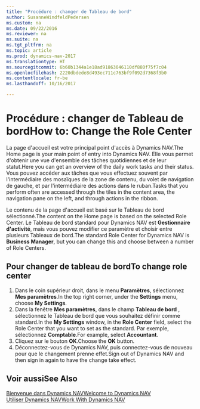 ```yaml
---
title: "Procédure : changer de Tableau de bord"
author: SusanneWindfeldPedersen
ms.custom: na
ms.date: 09/22/2016
ms.reviewer: na
ms.suite: na
ms.tgt_pltfrm: na
ms.topic: article
ms.prod: dynamics-nav-2017
ms.translationtype: HT
ms.sourcegitcommit: 6b60b1344a1e18ad91863046110df880f75f7c04
ms.openlocfilehash: 2220dbdede8d493ec711c763bf9f092d7368f3b0
ms.contentlocale: fr-be
ms.lasthandoff: 10/16/2017

---
```


# <a name="how-to-change-the-role-center"></a><span data-ttu-id="4f68b-102">Procédure : changer de Tableau de bord</span><span class="sxs-lookup"><span data-stu-id="4f68b-102">How to: Change the Role Center</span></span>
<span data-ttu-id="4f68b-103">La page d'accueil est votre principal point d'accès à Dynamics NAV.</span><span class="sxs-lookup"><span data-stu-id="4f68b-103">The Home page is your main point of entry into Dynamics NAV.</span></span> <span data-ttu-id="4f68b-104">Elle vous permet d'obtenir une vue d'ensemble des tâches quotidiennes et de leur statut.</span><span class="sxs-lookup"><span data-stu-id="4f68b-104">Here you can get an overview of the daily work tasks and their status.</span></span> <span data-ttu-id="4f68b-105">Vous pouvez accéder aux tâches que vous effectuez souvent par l'intermédiaire des mosaïques de la zone de contenu, du volet de navigation de gauche, et par l'intermédiaire des actions dans le ruban.</span><span class="sxs-lookup"><span data-stu-id="4f68b-105">Tasks that you perform often are accessed through the tiles in the content area, the navigation pane on the left, and through actions in the ribbon.</span></span>

<span data-ttu-id="4f68b-106">Le contenu de la page d'accueil est basé sur le Tableau de bord sélectionné.</span><span class="sxs-lookup"><span data-stu-id="4f68b-106">The content on the Home page is based on the selected Role Center.</span></span> <span data-ttu-id="4f68b-107">Le Tableau de bord standard pour Dynamics NAV est **Gestionnaire d'activité**, mais vous pouvez modifier ce paramètre et choisir entre plusieurs Tableaux de bord.</span><span class="sxs-lookup"><span data-stu-id="4f68b-107">The standard Role Center for Dynamics NAV is **Business Manager**, but you can change this and choose between a number of Role Centers.</span></span>

## <a name="to-change-role-center"></a><span data-ttu-id="4f68b-108">Pour changer de tableau de bord</span><span class="sxs-lookup"><span data-stu-id="4f68b-108">To change role center</span></span>
1. <span data-ttu-id="4f68b-109">Dans le coin supérieur droit, dans le menu **Paramètres**, sélectionnez **Mes paramètres**.</span><span class="sxs-lookup"><span data-stu-id="4f68b-109">In the top right corner, under the **Settings** menu, choose **My Settings**.</span></span>
2. <span data-ttu-id="4f68b-110">Dans la fenêtre **Mes paramètres**, dans le champ **Tableau de bord** , sélectionnez le Tableau de bord que vous souhaitez définir comme standard.</span><span class="sxs-lookup"><span data-stu-id="4f68b-110">In the **My Settings** window, in the **Role Center** field, select the Role Center that you want to set as the standard.</span></span> <span data-ttu-id="4f68b-111">Par exemple, sélectionnez **Comptable**.</span><span class="sxs-lookup"><span data-stu-id="4f68b-111">For example, select **Accountant**.</span></span>
3. <span data-ttu-id="4f68b-112">Cliquez sur le bouton **OK**.</span><span class="sxs-lookup"><span data-stu-id="4f68b-112">Choose the **OK** button.</span></span>
4. <span data-ttu-id="4f68b-113">Déconnectez-vous de Dynamics NAV, puis connectez-vous de nouveau pour que le changement prenne effet.</span><span class="sxs-lookup"><span data-stu-id="4f68b-113">Sign out of Dynamics NAV and then sign in again to have the change take effect.</span></span>

## <a name="see-also"></a><span data-ttu-id="4f68b-114">Voir aussi</span><span class="sxs-lookup"><span data-stu-id="4f68b-114">See Also</span></span>
[<span data-ttu-id="4f68b-115">Bienvenue dans Dynamics NAV</span><span class="sxs-lookup"><span data-stu-id="4f68b-115">Welcome to Dynamics NAV</span></span>](across-get-started.md)  
[<span data-ttu-id="4f68b-116">Utiliser Dynamics NAV</span><span class="sxs-lookup"><span data-stu-id="4f68b-116">Work With Dynamics NAV</span></span>](ui-work-product.md)  


